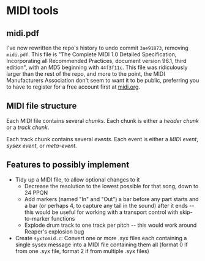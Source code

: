 # MIDI tools

## midi.pdf

I've now rewritten the repo's history to undo commit ```3ae91873```, removing ```midi.pdf```.  This file is "The Complete MIDI 1.0 Detailed Specification, Incorporating all Recommended Practices, document version 96.1, third edition", with an MD5 beginning with ```44f3f11c```.  This file was ridiculously larger than the rest of the repo, and more to the point, the MIDI Manufacturers Association don't seem to want it to be public, preferring you to have to register for a free account first at [midi.org](https://www.midi.org).

## MIDI file structure

Each MIDI file contains several *chunks*.  Each chunk is either a *header chunk* or a *track chunk*.

Each track chunk contains several *events*.  Each event is either a *MIDI event*, *sysex event*, or *meta-event*.

## Features to possibly implement

* Tidy up a MIDI file, to allow optional changes to it
	* Decrease the resolution to the lowest possible for that song, down to 24 PPQN
	* Add markers (named "In" and "Out") a bar before any part starts and a bar (or perhaps 4, to capture any tail in the sound) after it ends -- this would be useful for working with a transport control with skip-to-marker functions
	* Explode drum track to one track per pitch -- this would work around Reaper's explosion bug
* Create ```syxtomid.c```: Convert one or more .syx files each containing a single sysex message into a MIDI file containing them all (format 0 if from one .syx file, format 2 if from multiple .syx files)